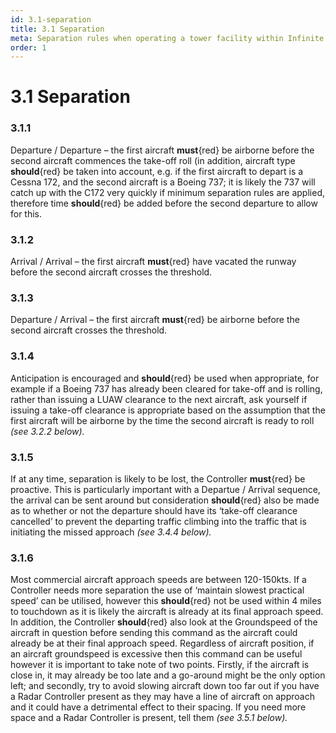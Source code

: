 ```yaml
---
id: 3.1-separation
title: 3.1 Separation
meta: Separation rules when operating a tower facility within Infinite Flight.
order: 1
---
```


# 3.1  Separation



### 3.1.1    

Departure / Departure – the first aircraft **must**{red} be airborne before the second aircraft commences the take-off roll (in addition, aircraft type **should**{red} be taken into account, e.g. if the first aircraft to depart is a Cessna 172, and the second aircraft is a Boeing 737; it is likely the 737 will catch up with the C172 very quickly if minimum separation rules are applied, therefore time **should**{red} be added before the second departure to allow for this.



### 3.1.2    

Arrival / Arrival – the first aircraft **must**{red} have vacated the runway before the second aircraft crosses the threshold.



### 3.1.3    

Departure / Arrival – the first aircraft **must**{red} be airborne before the second aircraft crosses the threshold.



### 3.1.4    

Anticipation is encouraged and **should**{red} be used when appropriate, for example if a Boeing 737 has already been cleared for take-off and is rolling, rather than issuing a LUAW clearance to the next aircraft, ask yourself if issuing a take-off clearance is appropriate based on the assumption that the first aircraft will be airborne by the time the second aircraft is ready to roll *(see 3.2.2 below).*



### 3.1.5    

If at any time, separation is likely to be lost, the Controller **must**{red} be proactive. This is particularly important with a Departue / Arrival sequence, the arrival can be sent around but consideration **should**{red} also be made as to whether or not the departure should have its ‘take-off clearance cancelled’ to prevent the departing traffic climbing into the traffic that is initiating the missed approach *(see 3.4.4 below).*



### 3.1.6    

Most commercial aircraft approach speeds are between 120-150kts. If a Controller needs more separation the use of ‘maintain slowest practical speed’ can be utilised, however this **should**{red} not be used within 4 miles to touchdown as it is likely the aircraft is already at its final approach speed. In addition, the Controller **should**{red} also look at the Groundspeed of the aircraft in question before sending this command as the aircraft could already be at their final approach speed. Regardless of aircraft position, if an aircraft groundspeed is excessive then this command can be useful however it is important to take note of two points. Firstly, if the aircraft is close in, it may already be too late and a go-around might be the only option left; and secondly, try to avoid slowing aircraft down too far out if you have a Radar Controller present as they may have a line of aircraft on approach and it could have a detrimental effect to their spacing. If you need more space and a Radar Controller is present, tell them *(see 3.5.1 below).*

 